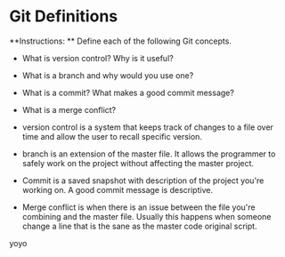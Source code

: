 # Git Definitions

**Instructions: ** Define each of the following Git concepts.

* What is version control?  Why is it useful?
* What is a branch and why would you use one?
* What is a commit? What makes a good commit message?
* What is a merge conflict?

* version control is a system that keeps track of changes to a file over time and allow
the user to recall specific version.

* branch is an extension of the master file. It allows the programmer to safely work on the project
without affecting the master project.

* Commit is a saved snapshot with description of the project you're working on. A good commit message is
descriptive.

* Merge conflict is when there is an issue between the file you're combining and the master file. Usually this happens when someone change a line that is the sane as the master code original script.


yoyo
